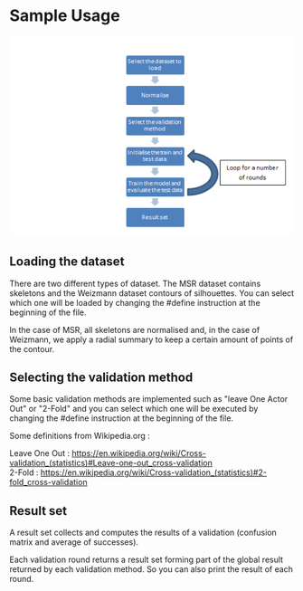 Sample Usage
=============

![alt tag](pipeline.png)


Loading the dataset
-------------------

There are two different types of dataset. The MSR dataset contains skeletons and the Weizmann dataset contours of silhouettes. You can select which one will be loaded by changing the #define instruction at the beginning of the file. 

In the case of MSR, all skeletons are normalised and, in the case of Weizmann, we apply a radial summary to keep a certain amount of points of the contour.


Selecting the validation method
-------------------------------

Some basic validation methods are implemented such as "leave One Actor Out" or "2-Fold" and you can select which one will be executed by changing the #define instruction at the beginning of the file. 


Some definitions from Wikipedia.org : 
 
Leave One Out : https://en.wikipedia.org/wiki/Cross-validation_(statistics)#Leave-one-out_cross-validation  
2-Fold : https://en.wikipedia.org/wiki/Cross-validation_(statistics)#2-fold_cross-validation    


Result set
----------

A result set collects and computes the results of a validation (confusion matrix and average of successes).

Each validation round returns a result set forming part of the global result returned by each validation method.
So you can also print the result of each round.